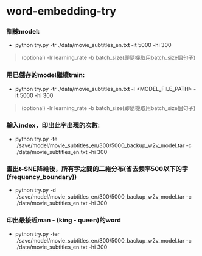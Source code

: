 # word-embedding-try
### 訓練model:
* python try.py -tr ./data/movie_subtitles_en.txt -it 5000 -hi 300
> (optional) -lr learning_rate -b batch_size(即隨機取用batch_size個句子)
### 用已儲存的model繼續train:
* python try.py -tr ./data/movie_subtitles_en.txt -l <MODEL_FILE_PATH> -it 5000 -hi 300
> (optional) -lr learning_rate -b batch_size(即隨機取用batch_size個句子)
### 輸入index，印出此字出現的次數:
* python try.py -te ./save/model/movie_subtitles_en/300/5000_backup_w2v_model.tar -c ./data/movie_subtitles_en.txt -hi 300

### 畫出t-SNE降維後，所有字之間的二維分布(省去頻率500以下的字(frequency_boundary))
* python try.py -d ./save/model/movie_subtitles_en/300/5000_backup_w2v_model.tar -c ./data/movie_subtitles_en.txt -hi 300

### 印出最接近man - (king - queen)的word
* python try.py -ter ./save/model/movie_subtitles_en/300/5000_backup_w2v_model.tar -c ./data/movie_subtitles_en.txt -hi 300
